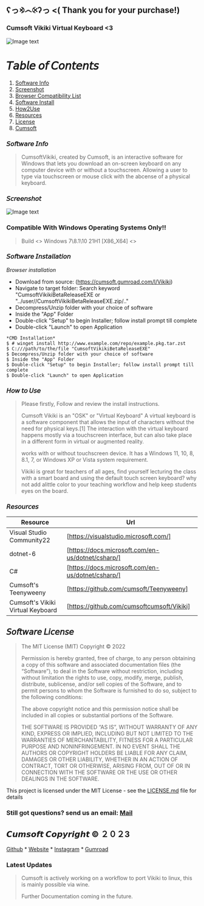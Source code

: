 ## ʕっ⨵෴⨴ʔっ <( Thank you for your purchase!)

### Cumsoft Vikiki Virtual Keyboard <3

![Image text](https://public-files.gumroad.com/e0foljuy8cl14df0clp8fufk4mgj)

# 𝘛𝘢𝘣𝘭𝘦 𝘰𝘧 𝘊𝘰𝘯𝘵𝘦𝘯𝘵𝘴
1. [Software Info](#Software-Info)
2. [Screenshot](#Screenshot)
3. [Browser Compatibility List](#Browser-Compatibility-List)
4. [Software Install](#Software-Install)
5. [How2Use](#How2Use)
6. [Resources](#Resources)
7. [License](#License)
8. [Cumsoft](#Cumsoft)

### 𝘚𝘰𝘧𝘵𝘸𝘢𝘳𝘦 𝘐𝘯𝘧𝘰
> CumsoftVikiki, created by Cumsoft, is an interactive software for Windows that
> lets you download an on-screen keyboard on any computer device with or without a touchscreen.
> Allowing a user to type via touchscreen or mouse click with the abcense of a physical keyboard.

### 𝘚𝘤𝘳𝘦𝘦𝘯𝘴𝘩𝘰𝘵
![Image text](https://github.com/cumsoftcumsoft/Vikiki/blob/bcedd1de962e5bec005a7de95e8dd3d8a4b75790/CumsoftVikikiBetaReleaseREADME.png)

### Compatible With Windows Operating Systems Only!!
> Build <> Windows 7\8.1\10 21H1  [X86_X64] <>
### 𝘚𝘰𝘧𝘵𝘸𝘢𝘳𝘦 𝘐𝘯𝘴𝘵𝘢𝘭𝘭𝘢𝘵𝘪𝘰𝘯

*Browser installation*
- Download from source: (https://cumsoft.gumroad.com/l/Vikiki)
- Navigate to target folder: Search keyword "CumsoftVikikiBetaReleaseEXE or "../user//CumsoftVikikiBetaReleaseEXE.zip/.."
- Decompress/Unzip folder with your choice of software
- Inside the "App" Folder 
- Double-click "Setup" to begin Installer; follow install prompt till complete
- Double-click "Launch" to open Application
```
*CMD Installation*
$ # winget install http://www.example.com/repo/example.pkg.tar.zst
$ C:///path/to/the/file "CumsoftVikikiBetaReleaseEXE"
$ Decompress/Unzip folder with your choice of software
$ Inside the "App" Folder
$ Double-click "Setup" to begin Installer; follow install prompt till complete
$ Double-click "Launch" to open Application
```
### 𝘏𝘰𝘸 𝘵𝘰 𝘜𝘴𝘦
> Please firstly, Follow and review the install instructions. 
>
> Cumsoft Vikiki is an "OSK" or "Virtual Keyboard" 
> A virtual keyboard is a software component that allows the input of characters without the need for 
> physical keys.[1] The interaction with the virtual keyboard happens mostly via a touchscreen interface,
> but can also take place in a different form in virtual or augmented reality.
>
> works with or without touchscreen device. It has a Windows 11, 10, 8, 8.1, 7, or Windows XP or Vista system 
> requirement.
>
> Vikiki is great for teachers of all ages, find yourself lecturing the class with a smart board and using the default touch screen keyboard?
> why not add alittle color to your teaching workflow and help keep students eyes on the board. 

### 𝘙𝘦𝘴𝘰𝘶𝘳𝘤𝘦𝘴

| Resource | Url |
| ------ | ------ |
| Visual Studio Community22 | [https://visualstudio.microsoft.com/] |
| dotnet-6 | [https://docs.microsoft.com/en-us/dotnet/csharp/] |
| C# | [https://docs.microsoft.com/en-us/dotnet/csharp/] |
| Cumsoft's Teenyweeny | [https://github.com/cumsoft/Teenyweeny] |
| Cumsoft's Vikiki Virtual Keyboard | [https://github.com/cumsoftcumsoft/Vikiki] |

## 𝘚𝘰𝘧𝘵𝘸𝘢𝘳𝘦 𝘓𝘪𝘤𝘦𝘯𝘴𝘦
> The MIT License (MIT)
Copyright © 2022 <copyright holders>
>
> Permission is hereby granted, free of charge, to any person obtaining a copy of this software and associated documentation files (the “Software”), to deal in the Software without restriction, including without limitation the rights to use, copy, modify, merge, publish, distribute, sublicense, and/or sell copies of the Software, and to permit persons to whom the Software is furnished to do so, subject to the following conditions:
>
> The above copyright notice and this permission notice shall be included in all copies or substantial portions of the Software.
>
> THE SOFTWARE IS PROVIDED “AS IS”, WITHOUT WARRANTY OF ANY KIND, EXPRESS OR IMPLIED, INCLUDING BUT NOT LIMITED TO THE WARRANTIES OF MERCHANTABILITY, FITNESS FOR A PARTICULAR PURPOSE AND NONINFRINGEMENT. IN NO EVENT SHALL THE AUTHORS OR COPYRIGHT HOLDERS BE LIABLE FOR ANY CLAIM, DAMAGES OR OTHER LIABILITY, WHETHER IN AN ACTION OF CONTRACT, TORT OR OTHERWISE, ARISING FROM, OUT OF OR IN CONNECTION WITH THE SOFTWARE OR THE USE OR OTHER DEALINGS IN THE SOFTWARE.

This project is licensed under the MIT License - see the [LICENSE.md](LICENSE.md) file for details

### Still got questions? send us an email: [Mail](mailto:cumsoft.subscribe@gmail.com)

## 𝘾𝙪𝙢𝙨𝙤𝙛𝙩 𝘾𝙤𝙥𝙮𝙧𝙞𝙜𝙝𝙩 © ２０２3
[Github](https://github.com/cumsoft) * [Website](https://cumsoft.wixsite.com/cumsoft) * [Instagram](https://instagram.com/cumsoftcumsoft?igshid=YmMyMTA2M2Y=) * [Gumroad](https://cumsoft.gumroad.com/)

### Latest Updates
>
>
> Cumsoft is actively working on a workflow to port Vikiki to linux, this is mainly possible via wine. 
>
> Further Documentation coming in the future.
>
